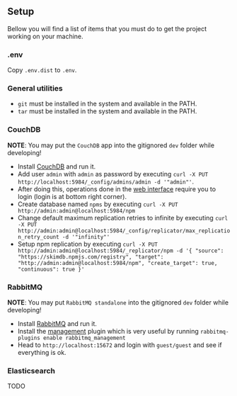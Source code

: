 ## Setup

Bellow you will find a list of items that you must do to get the project working on your machine.

### .env

Copy `.env.dist` to `.env`.

### General utilities

- `git` must be installed in the system and available in the PATH.
- `tar` must be installed in the system and available in the PATH.

### CouchDB

**NOTE**: You may put the `CouchDB` app into the gitignored `dev` folder while developing!

- Install [CouchDB](http://couchdb.apache.org/) and run it.
- Add user `admin` with `admin` as password by executing `curl -X PUT http://localhost:5984/_config/admins/admin -d '"admin"'`.
- After doing this, operations done in the [web interface](http://localhost:5984) require you to login (login is at bottom right corner).
- Create database named `npms` by executing `curl -X PUT http://admin:admin@localhost:5984/npm`
- Change default maximum replication retries to infinite by executing `curl -X PUT http://admin:admin@localhost:5984/_config/replicator/max_replication_retry_count -d '"infinity"'`
- Setup npm replication by executing `curl -X PUT http://admin:admin@localhost:5984/_replicator/npm -d '{ "source":  "https://skimdb.npmjs.com/registry", "target": "http://admin:admin@localhost:5984/npm", "create_target": true, "continuous": true }'`

### RabbitMQ

**NOTE**: You may put `RabbitMQ standalone` into the gitignored `dev` folder while developing!

- Install [RabbitMQ](https://www.rabbitmq.com/download.html) and run it.
- Install the [management](https://www.rabbitmq.com/management.html) plugin which is very useful by running `rabbitmq-plugins enable rabbitmq_management`
- Head to `http://localhost:15672` and login with `guest/guest` and see if everything is ok.

### Elasticsearch

TODO